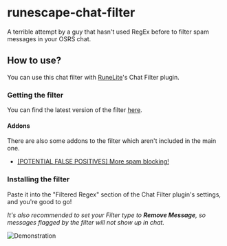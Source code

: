 # runescape-chat-filter
A terrible attempt by a guy that hasn't used RegEx before to filter spam messages in your OSRS chat.

## How to use?
You can use this chat filter with [RuneLite](https://runelite.net)'s Chat Filter plugin.

### Getting the filter
You can find the latest version of the filter [here](https://raw.githubusercontent.com/Vukky123/runescape-chat-filter/main/filter).

#### Addons
There are also some addons to the filter which aren't included in the main one.
* [[POTENTIAL FALSE POSITIVES] More spam blocking!](https://raw.githubusercontent.com/Vukky123/runescape-chat-filter/main/filter-fprisk)

### Installing the filter
Paste it into the "Filtered Regex" section of the Chat Filter plugin's settings, and you're good to go!

*It's also recommended to set your Filter type to **Remove Message**, so messages flagged by the filter will not show up in chat.*

![Demonstration](https://i.imgur.com/5KonraL.gif)

